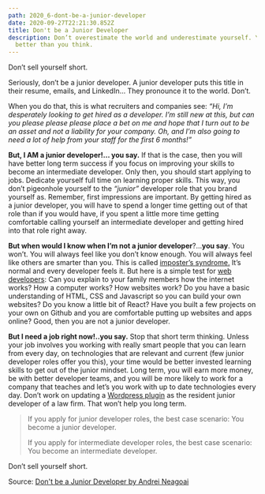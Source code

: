 ```yaml
---
path: 2020_6-dont-be-a-junior-developer
date: 2020-09-27T22:21:30.852Z
title: Don't be a Junior Developer
description: Don’t overestimate the world and underestimate yourself. You are
  better than you think.
---
```

Don’t sell yourself short.

Seriously, don’t be a junior developer. A junior developer puts this title in their resume, emails, and LinkedIn… They pronounce it to the world. Don’t.

When you do that, this is what recruiters and companies see: *“Hi, I’m desperately looking to get hired as a developer. I’m still new at this, but can you please please please place a bet on me and hope that I turn out to be an asset and not a liability for your company. Oh, and I’m also going to need a lot of help from your staff for the first 6 months!”*

**But, I AM a junior developer!… you say.** If that is the case, then you will have better long term success if you focus on improving your skills to become an intermediate developer. Only then, you should start applying to jobs. Dedicate yourself full time on learning proper skills. This way, you don’t pigeonhole yourself to the *“junior”* developer role that you brand yourself as. Remember, first impressions are important. By getting hired as a junior developer, you will have to spend a longer time getting out of that role than if you would have, if you spent a little more time getting comfortable calling yourself an intermediate developer and getting hired into that role right away.

**But when would I know when I’m not a junior developer**?…**you say**. You won’t. You will always feel like you don’t know enough. You will always feel like others are smarter than you. This is called [imposter’s syndrome.](https://medium.com/@aliciatweet/overcoming-impostor-syndrome-bdae04e46ec5) It’s normal and every developer feels it. But here is a simple test for [web developers](https://zerotomastery.io/blog/5-technology-trends-to-learn-in-2018): Can you explain to your family members how the internet works? How a computer works? How websites work? Do you have a basic understanding of HTML, CSS and Javascript so you can build your own websites? Do you know a little bit of React? Have you built a few projects on your own on Github and you are comfortable putting up websites and apps online? Good, then you are not a junior developer.

**But I need a job right now!..you say.** Stop that short term thinking. Unless your job involves you working with really smart people that you can learn from every day, on technologies that are relevant and current (few junior developer roles offer you this), your time would be better invested learning skills to get out of the junior mindset. Long term, you will earn more money, be with better developer teams, and you will be more likely to work for a company that teaches and let’s you work with up to date technologies every day. Don’t work on updating a [Wordpress plugin](https://zerotomastery.io/blog/want-to-be-a-web-developer-learn-node-js-not-php) as the resident junior developer of a law firm. That won’t help you long term.

> If you apply for junior developer roles, the best case scenario: You become a junior developer.
>
> If you apply for intermediate developer roles, the best case scenario: You become an intermediate developer.

Don’t sell yourself short.

Source:  [Don't be a Junior Developer by Andrei Neagoai](https://zerotomastery.io/blog/dont-be-a-junior-developer/)